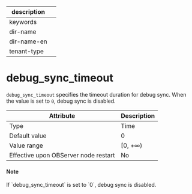 | description ||
|---|---|
| keywords ||
| dir-name ||
| dir-name-en ||
| tenant-type ||

debug_sync_timeout
=======================================

`debug_sync_timeout` specifies the timeout duration for debug sync. When the value is set to `0`, debug sync is disabled.


| **Attribute** | **Description** |
|------------------|----------|
| Type | Time |
| Default value | 0 |
| Value range | \[0, +∞) |
| Effective upon OBServer node restart | No |


<main id="notice" type='explain'>
    <h4>Note</h4>
    <p>If `debug_sync_timeout` is set to `0`, debug sync is disabled. </p>
  </main>

